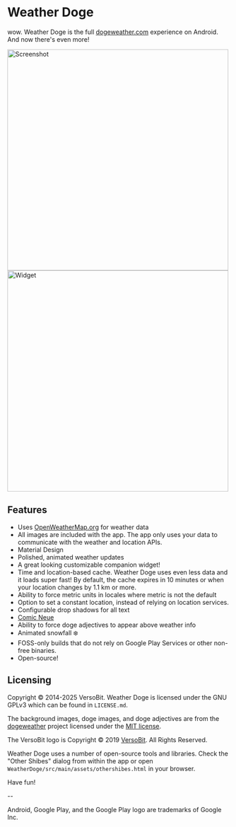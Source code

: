 # Weather Doge

wow. Weather Doge is the full [dogeweather.com](https://web.archive.org/web/20230507104818/http://dogeweather.com/) experience on Android. And now there's even more!

<img alt="Screenshot" src="https://raw.github.com/VersoBit/WeatherDoge/master/images/Nexus5XBelAir.png" width="500px">

<img alt="Widget" src="https://raw.github.com/VersoBit/WeatherDoge/master/images/Widget.png" width="500px">

## Features

- Uses [OpenWeatherMap.org](https://openweathermap.org/) for weather data
- All images are included with the app. The app only uses your data to communicate with the weather and location APIs.
- Material Design
- Polished, animated weather updates
- A great looking customizable companion widget!
- Time and location-based cache. Weather Doge uses even less data and it loads super fast! By default, the cache expires in 10 minutes or when your location changes by 1.1 km or more.
- Ability to force metric units in locales where metric is not the default
- Option to set a constant location, instead of relying on location services.
- Configurable drop shadows for all text
- [Comic Neue](https://web.archive.org/web/20240515073740/https://comicneue.com/)
- Ability to force doge adjectives to appear above weather info
- Animated snowfall ❄️
- FOSS-only builds that do not rely on Google Play Services or other non-free binaries.
- Open-source!

## Licensing

Copyright © 2014-2025 VersoBit. Weather Doge is licensed under the GNU GPLv3 which can be found in `LICENSE.md`.

The background images, doge images, and doge adjectives are from the [dogeweather](https://web.archive.org/web/20160221202800/https://github.com/katiaeirin/dogeweather) project licensed under the [MIT license](https://opensource.org/licenses/MIT).

The VersoBit logo is Copyright © 2019 [VersoBit](https://versobit.com). All Rights Reserved.

Weather Doge uses a number of open-source tools and libraries. Check the "Other Shibes" dialog from within the app or open `WeatherDoge/src/main/assets/othershibes.html` in your browser.

Have fun!

--

Android, Google Play, and the Google Play logo are trademarks of Google Inc.
